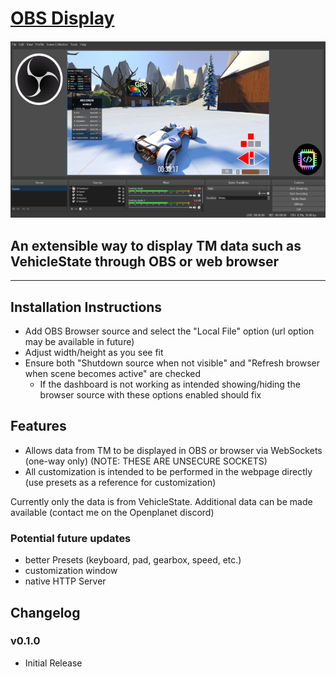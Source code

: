 # [OBS Display](https://openplanet.dev/plugin/obsdisplay)

![Image](./opfiles/OBSDisplay.png)

## An extensible way to display TM data such as VehicleState through OBS or web browser

---

## Installation Instructions
- Add OBS Browser source and select the "Local File" option (url option may be available in future)
- Adjust width/height as you see fit
- Ensure both "Shutdown source when not visible" and "Refresh browser when scene becomes active" are checked
    - If the dashboard is not working as intended showing/hiding the browser source with these options enabled should fix

## Features
- Allows data from TM to be displayed in OBS or browser via WebSockets (one-way only) (NOTE: THESE ARE UNSECURE SOCKETS)
- All customization is intended to be performed in the webpage directly (use presets as a reference for customization)

Currently only the data is from VehicleState. Additional data can be made available (contact me on the Openplanet discord)

### Potential future updates
- better Presets (keyboard, pad, gearbox, speed, etc.) 
- customization window
- native HTTP Server




## Changelog

### v0.1.0
- Initial Release

